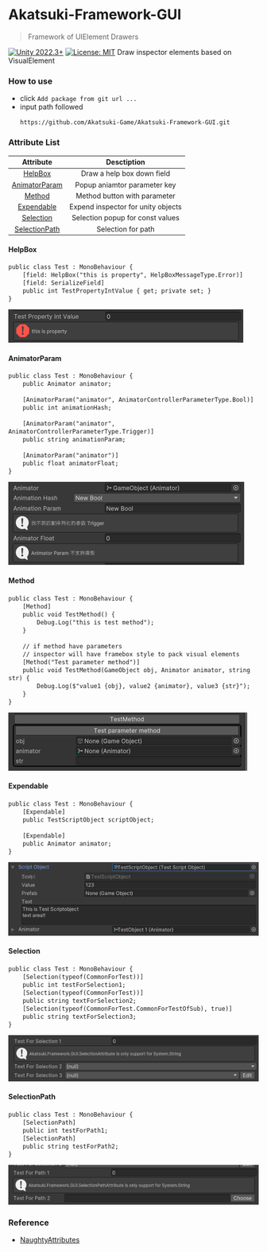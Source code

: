 # Akatsuki-Framework-GUI

> Framework of UIElement Drawers

[![Unity 2022.3+](https://img.shields.io/badge/unity-2022.3%2B-blue.svg)](https://unity3d.com/get-unity/download) [![License: MIT](https://img.shields.io/badge/License-MIT-brightgreen.svg)](https://github.com/Akatsuki-Game/Akatsuki-Framework-GUI/blob/main/LICENSE.md)
Draw inspector elements based on VisualElement

### How to use

* click `Add package from git url ...`
* input path followed
  ```
  https://github.com/Akatsuki-Game/Akatsuki-Framework-GUI.git
  ```

### Attribute List

|          Attribute          |            Desctiption            |
| :--------------------------: | :--------------------------------: |
|       [HelpBox](#HelpBox)       |     Draw a help box down field     |
| [AnimatorParam](#AnimatorParam) |    Popup aniamtor parameter key    |
|        [Method](#Method)        |    Method button with parameter    |
|    [Expendable](#Expendable)    | Expend inspector for unity objects |
|     [Selection](#Selection)     |  Selection popup for const values  |
| [SelectionPath](#SelectionPath) |         Selection for path         |

#### HelpBox

```
public class Test : MonoBehaviour {
    [field: HelpBox("this is property", HelpBoxMessageType.Error)]
    [field: SerializeField]
    public int TestPropertyIntValue { get; private set; }
}
```

![inspector](./Document~/HelpBox.png)

#### AnimatorParam

```
public class Test : MonoBehaviour {
    public Animator animator;

    [AnimatorParam("animator", AnimatorControllerParameterType.Bool)]
    public int animationHash;

    [AnimatorParam("animator", AnimatorControllerParameterType.Trigger)]
    public string animationParam;

    [AnimatorParam("animator")]
    public float animatorFloat;
}
```

![inspector](./Document~/AnimatorParam.png)

#### Method

```
public class Test : MonoBehaviour {
    [Method]
    public void TestMethod() {
        Debug.Log("this is test method");
    }
  
    // if method have parameters
    // inspector will have framebox style to pack visual elements
    [Method("Test parameter method")]
    public void TestMethod(GameObject obj, Animator animator, string str) {
        Debug.Log($"value1 {obj}, value2 {animator}, value3 {str}");
    }
}
```

![inspector](./Document~/Method.png)

#### Expendable

```
public class Test : MonoBehaviour {
    [Expendable]
    public TestScriptObject scriptObject;

    [Expendable]
    public Animator animator;
}
```

![inspector](./Document~/Expendable.png)

#### Selection

```
public class Test : MonoBehaviour {
    [Selection(typeof(CommonForTest))]
    public int testForSelection1;
    [Selection(typeof(CommonForTest))]
    public string textForSelection2;
    [Selection(typeof(CommonForTest.CommonForTestOfSub), true)]
    public string textForSelection3;
}
```

![inspector](./Document~/Selection.png)

#### SelectionPath

```
public class Test : MonoBehaviour {
    [SelectionPath]
    public int testForPath1;
    [SelectionPath]
    public string testForPath2;
}
```

![inspector](./Document~/SelectionPath.png)

<!-- #### 
```
public class Test : MonoBehaviour {
  
}
```

![inspector](./Document~) -->

### Reference

- [NaughtyAttributes](https://github.com/dbrizov/NaughtyAttributes)
